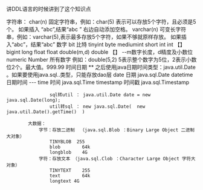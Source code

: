 讲DDL语言的时候讲到了这个知识点


字符串：
				char(n) 固定字符串，例如：char(5) 表示可以存放5个字符，且必须是5个。
					如果插入 “abc”,结果“abc  ”  右边自动添加空格。
				varchar(n) 可变长字符串，例如：varchar(5),表示最多存放5个字符，如果不够就原样存放。
					如果插入“abc”，结果“abc”
			数字
				bit			比特
				tinyint		byte
				mediumint	short
				int			int		【】
				bigint		long
				float			float
				double(m,d)	double 【】 --m数字长度，d精度及小数位
				numeric		Number	所有数字
  				例如：double(5,2) 5表示整个数字为5位，2表示小数位2个。最大值。999.99
			时间日期
				** 之后使用java日期时间类型：java.util.Date 。如果要使用java.sql..类型，只能存放dao层
				date 日期				java.sql.Date
				datetime 日期时间			---
				time 时间				java.sql.Time
				timestamp 时间戳			java.sql.Timestamp
					 
					sql转util ： java.util.Date date = new java.sql.Date(long);
					util转sql ： new java.sql.Date(  new java.util.Date().getTime()  )
					
			大数据：
				字节：存放二进制  （java.sql.Blob ：Binary Large Object 二进制大对象）
					TINYBLOB  255
					blob		64k
					longblob	4G
				字符：存放文本 （java.sql.Clob ：Character Large Object 字符大对象）
					TINYTEXT	255
					text		64k
					longtext 4G